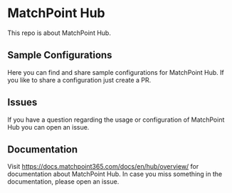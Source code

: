 # MatchPoint Hub
This repo is about MatchPoint Hub. 

## Sample Configurations
Here you can find and share sample configurations for MatchPoint Hub.
If you like to share a configuration just create a PR.

## Issues
If you have a question regarding the usage or configuration of MatchPoint Hub you can open an issue.

## Documentation
Visit https://docs.matchpoint365.com/docs/en/hub/overview/ for documentation about MatchPoint Hub.
In case you miss something in the documentation, please open an issue.
